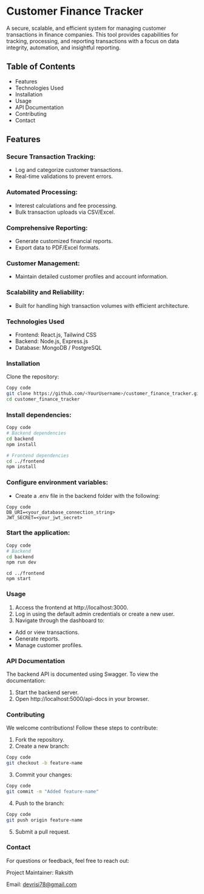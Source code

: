 # Customer Finance Tracker

A secure, scalable, and efficient system for managing customer transactions in finance companies. This tool provides capabilities for tracking, processing, and reporting transactions with a focus on data integrity, automation, and insightful reporting.

## Table of Contents
* Features
* Technologies Used
* Installation
* Usage
* API Documentation
* Contributing
* Contact
 
## Features
### Secure Transaction Tracking:

* Log and categorize customer transactions.
* Real-time validations to prevent errors.

### Automated Processing:

* Interest calculations and fee processing.
* Bulk transaction uploads via CSV/Excel.

### Comprehensive Reporting:

* Generate customized financial reports.
* Export data to PDF/Excel formats.

### Customer Management:

* Maintain detailed customer profiles and account information.

### Scalability and Reliability:

* Built for handling high transaction volumes with efficient architecture.

### Technologies Used
* Frontend: React.js, Tailwind CSS
* Backend: Node.js, Express.js
* Database: MongoDB / PostgreSQL

### Installation
Clone the repository:

```bash
Copy code
git clone https://github.com/<YourUsername>/customer_finance_tracker.git  
cd customer_finance_tracker
```

### Install dependencies:

```bash
Copy code
# Backend dependencies  
cd backend  
npm install
```
```bash
# Frontend dependencies  
cd ../frontend  
npm install  
```
### Configure environment variables:

* Create a .env file in the backend folder with the following:
```env
Copy code
DB_URI=<your_database_connection_string>  
JWT_SECRET=<your_jwt_secret>  
```
### Start the application:

```bash
Copy code
# Backend  
cd backend  
npm run dev  
```
```# Frontend  
cd ../frontend  
npm start 
``` 
### Usage
1. Access the frontend at http://localhost:3000.
2. Log in using the default admin credentials or create a new user.
3. Navigate through the dashboard to:
* Add or view transactions.
* Generate reports.
* Manage customer profiles.

### API Documentation
The backend API is documented using Swagger. To view the documentation:

1. Start the backend server.
2. Open http://localhost:5000/api-docs in your browser.

### Contributing
We welcome contributions! Follow these steps to contribute:

1. Fork the repository.
2. Create a new branch:
```bash
Copy code
git checkout -b feature-name  
```
3. Commit your changes:

```bash
Copy code
git commit -m "Added feature-name"
```  
4. Push to the branch:
```bash
Copy code
git push origin feature-name 
``` 
5. Submit a pull request.

### Contact
For questions or feedback, feel free to reach out:

Project Maintainer: Raksith

Email: devrisi78@gmail.com
